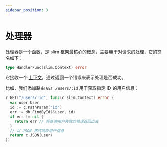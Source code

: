 ```yaml
---
sidebar_position: 3
---
```


# 处理器

处理器是一个函数，是 slim 框架最核心的概念，主要用于对请求的处理，它的签名如下：

```go
type HandlerFunc(slim.Context) error
```

它接收一个 [上下文](./context)，通过返回一个错误来表示处理是否成功。

比如，我们添加路由 `GET /users/:id` 用于获取指定 ID 的用户信息： 

```go
r.GET("/users/:id", func(c slim.Context) error {
  var user User
  id := c.PathParam("id")
  err := db.FindById(&user, id)
  if err != nil {
    return err // 将查询用户失败的错误返回出去
  }
  // 以 JSON 格式响应用户信息
  return c.JSON(user)
})
```
